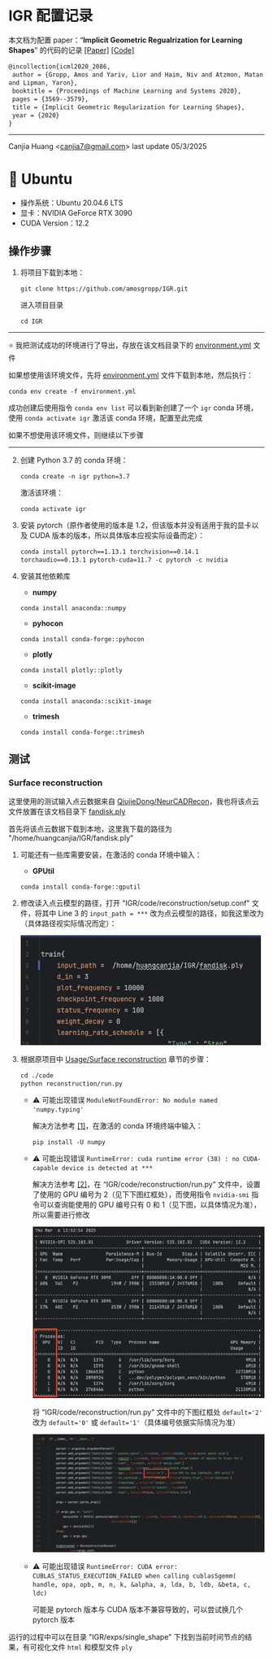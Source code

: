 # IGR 配置记录

本文档为配置 paper：“**Implicit Geometric Regualrization for Learning Shapes**” 的代码的记录 [[Paper]](https://dl.acm.org/doi/abs/10.5555/3524938.3525293) [[Code]](https://github.com/amosgropp/IGR)

```
@incollection{icml2020_2086,
 author = {Gropp, Amos and Yariv, Lior and Haim, Niv and Atzmon, Matan and Lipman, Yaron},
 booktitle = {Proceedings of Machine Learning and Systems 2020},
 pages = {3569--3579},
 title = {Implicit Geometric Regularization for Learning Shapes},
 year = {2020}
}
```

---

Canjia Huang <<canjia7@gmail.com>> last update 05/3/2025

# :penguin: Ubuntu

- 操作系统：Ubuntu 20.04.6 LTS
- 显卡：NVIDIA GeForce RTX 3090
- CUDA Version：12.2

## 操作步骤

1. 将项目下载到本地：

    ```
    git clone https://github.com/amosgropp/IGR.git
    ```

    进入项目目录

    ```
    cd IGR
    ```

---

:star: 我把测试成功的环境进行了导出，存放在该文档目录下的 [environment.yml](environment.yml) 文件

如果想使用该环境文件，先将 [environment.yml](environment.yml) 文件下载到本地，然后执行：

```
conda env create -f environment.yml
```

成功创建后使用指令 `conda env list` 可以看到新创建了一个 `igr` conda 环境，使用 `conda activate igr` 激活该 conda 环境，配置至此完成

如果不想使用该环境文件，则继续以下步骤

---

2. 创建 Python 3.7 的 conda 环境：

    ```
    conda create -n igr python=3.7
    ```

    激活该环境：

    ```
    conda activate igr
    ```

3. 安装 pytorch（原作者使用的版本是 1.2，但该版本并没有适用于我的显卡以及 CUDA 版本的版本，所以具体版本应视实际设备而定）：

    ```
    conda install pytorch==1.13.1 torchvision==0.14.1 torchaudio==0.13.1 pytorch-cuda=11.7 -c pytorch -c nvidia
    ```

4. 安装其他依赖库

    - **numpy**

    ```
    conda install anaconda::numpy
    ```

    - **pyhocon**

    ```
    conda install conda-forge::pyhocon
    ```

    - **plotly**

    ```
    conda install plotly::plotly
    ```

    - **scikit-image**

    ```
    conda install anaconda::scikit-image
    ```

    - **trimesh**

    ```
    conda install conda-forge::trimesh
    ``` 

## 测试

### Surface reconstruction

这里使用的测试输入点云数据来自 [QiujieDong/NeurCADRecon](https://github.com/QiujieDong/NeurCADRecon)，我也将该点云文件放置在该文档目录下 [fandisk.ply](fandisk.ply)

首先将该点云数据下载到本地，这里我下载的路径为 "/home/huangcanjia/IGR/fandisk.ply"

1. 可能还有一些库需要安装，在激活的 conda 环境中输入：

    - **GPUtil**

    ```
    conda install conda-forge::gputil
    ```

2. 修改读入点云模型的路径，打开 "IGR/code/reconstruction/setup.conf" 文件，将其中 Line 3 的 `input_path = ***` 改为点云模型的路径，如我这里改为（具体路径视实际情况而定）：

    ![image](.pic/image2.png)

3. 根据原项目中 [Usage/Surface reconstruction](https://github.com/amosgropp/IGR?tab=readme-ov-file#surface-reconstruction) 章节的步骤：

    ```
    cd ./code
    python reconstruction/run.py
    ```

    - :warning: 可能出现错误 `ModuleNotFoundError: No module named 'numpy.typing'`

        解决方法参考 [[1]](https://blog.csdn.net/wq6qeg88/article/details/137208140)，在激活的 conda 环境终端中输入：

        ```
        pip install -U numpy
        ```

    - :warning: 可能出现错误 `RuntimeError: cuda runtime error (38) : no CUDA-capable device is detected at ***`

        解决方法参考 [[2]](https://blog.csdn.net/qq_41115379/article/details/109996463)，在 “IGR/code/reconstruction/run.py” 文件中，设置了使用的 GPU 编号为 2（见下下图红框处），而使用指令 `nvidia-smi` 指令可以查询能使用的 GPU 编号只有 0 和 1（见下图，以具体情况为准），所以需要进行修改

        ![image](.pic/image1.png)

        将 “IGR/code/reconstruction/run.py” 文件中的下图红框处 `default='2'` 改为 `default='0'` 或 `default='1'`（具体编号依据实际情况为准）

        ![image](.pic/image.png)

    - :warning: 可能出现错误 `RuntimeError: CUDA error: CUBLAS_STATUS_EXECUTION_FAILED when calling cublasSgemm( handle, opa, opb, m, n, k, &alpha, a, lda, b, ldb, &beta, c, ldc)`

        可能是 pytorch 版本与 CUDA 版本不兼容导致的，可以尝试换几个 pytorch 版本

运行的过程中可以在目录 "IGR/exps/single_shape" 下找到当前时间节点的结果，有可视化文件 `html` 和模型文件 `ply`